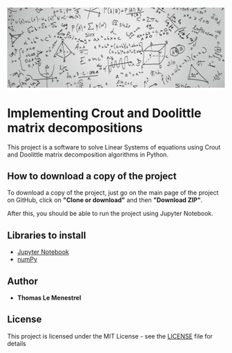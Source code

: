 ![Image of maths](https://github.com/tlemenestrel/Systems_Of_Equations_Solver/blob/master/maths.jpg)

# Implementing Crout and Doolittle matrix decompositions

This project is a  software to solve Linear Systems of equations using Crout and Doolittle matrix decomposition algorithms in Python.

## How to download a copy of the project

To download a copy of the project, just go on the main page of the project on GitHub, click on **"Clone or download"** and then **"Download ZIP"**. 

After this, you should be able to run the project using Jupyter Notebook.

## Libraries to install

* [Jupyter Notebook](https://jupyter.org/install)
* [numPy](https://numpy.org)

## Author

* **Thomas Le Menestrel** 

## License

This project is licensed under the MIT License - see the [LICENSE](https://github.com/tlemenestrel/Systems_Of_Equations_Solver/blob/master/LICENSE) file for details

